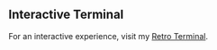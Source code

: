 ## Interactive Terminal

For an interactive experience, visit my [Retro Terminal](https://sxnmgxr.github.io).
